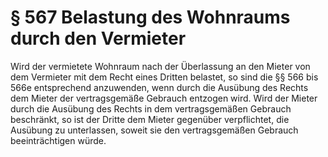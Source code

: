 # § 567 Belastung des Wohnraums durch den Vermieter
Wird der vermietete Wohnraum nach der Überlassung an den Mieter von dem Vermieter mit dem Recht eines Dritten belastet, so sind die §§ 566 bis 566e entsprechend anzuwenden, wenn durch die Ausübung des Rechts dem Mieter der vertragsgemäße Gebrauch entzogen wird. Wird der Mieter durch die Ausübung des Rechts in dem vertragsgemäßen Gebrauch beschränkt, so ist der Dritte dem Mieter gegenüber verpflichtet, die Ausübung zu unterlassen, soweit sie den vertragsgemäßen Gebrauch beeinträchtigen würde.